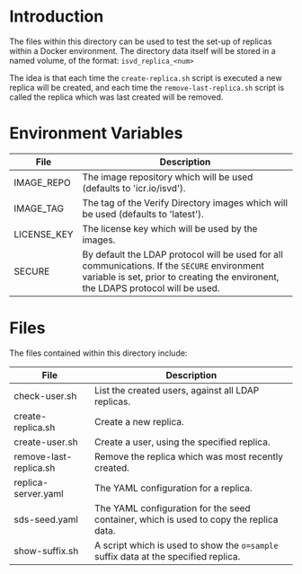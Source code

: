 # Introduction
The files within this directory can be used to test the set-up of replicas within a Docker environment.  The directory data itself will be stored in a named volume, of the format: `isvd_replica_<num>`

The idea is that each time the `create-replica.sh` script is executed a new replica will be created, and each time the `remove-last-replica.sh` script is called the replica which was last created will be removed.

# Environment Variables

|File|Description
|----|-----------
|IMAGE\_REPO|The image repository which will be used (defaults to 'icr.io/isvd').
|IMAGE\_TAG|The tag of the Verify Directory images which will be used (defaults to 'latest').
|LICENSE\_KEY|The license key which will be used by the images.
|SECURE|By default the LDAP protocol will be used for all communications.  If the `SECURE` environment variable is set, prior to creating the environent, the LDAPS protocol will be used.



# Files

The files contained within this directory include:

|File|Description
|----|-----------
|check-user.sh | List the created users, against all LDAP replicas.
|create-replica.sh | Create a new replica.
|create-user.sh | Create a user, using the specified replica.
|remove-last-replica.sh | Remove the replica which was most recently created.
|replica-server.yaml | The YAML configuration for a replica.
|sds-seed.yaml | The YAML configuration for the seed container, which is used to copy the replica data.
|show-suffix.sh | A script which is used to show the `o=sample` suffix data at the specified replica.
